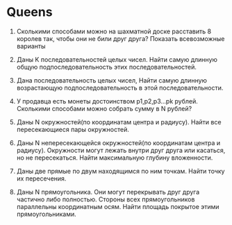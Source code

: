 ﻿# Queens


1. Сколькими способами можно на шахматной доске расставить 8 королев так, чтобы они не били друг друга?
Показать всевозможные варианты


2. Даны K последовательностей целых чисел. Найти самую длинную общую подпоследовательность этих последовательностей.


3. Дана последовательность целых чисел, Найти самую длинную возрастающую подпоследовательность в этой последовательности.


4. У продавца есть монеты достоинством p1,p2,p3...pk рублей. Сколькими способами можно собрать сумму в N рублей?


5. Даны N окружностей(по координатам центра и радиусу). Найти все пересекающиеся пары окружностей.


6. Даны N непересекающейся окружностей(по координатам центра и радиусу). Окружности могут лежать внутри друг друга или касаться, но не пересекаться. Найти максимальную глубину вложенности.


7. Даны две прямые по двум находящимся по ним точкам. Найти точку их пересечения.


8. Даны N прямоугольника. Они могут перекрывать друг друга частично либо полностью. Стороны всех прямоугольников параллельны координатным осям. Найти площадь покрытое этими прямоугольниками.